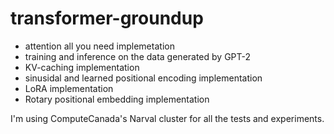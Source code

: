 # transformer-groundup

+ attention all you need implemetation 
+ training and inference on the data generated by GPT-2
+ KV-caching implementation 
+ sinusidal and learned positional encoding implementation
+ LoRA implementation
+ Rotary positional embedding implementation

I'm using ComputeCanada's Narval cluster for all the tests and experiments. 

